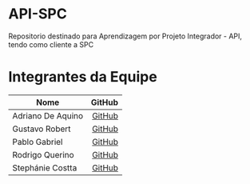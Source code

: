 # API-SPC
Repositorio destinado para Aprendizagem por Projeto Integrador - API,  tendo como cliente a SPC

# Integrantes da Equipe
Nome                | GitHub
---------           | ------:
Adriano De Aquino   |<a href="https://github.com/adriianoakino">GitHub</a>
Gustavo Robert      |<a href="https://github.com/gusrobert">GitHub</a>
Pablo Gabriel       |<a href="https://github.com/PGabriel-MB">GitHub</a>
Rodrigo Querino     |<a href="https://github.com/rodrigoqfcosta">GitHub</a>
Stephánie Costta    |<a href="https://github.com/Stephanie345">GitHub</a>

